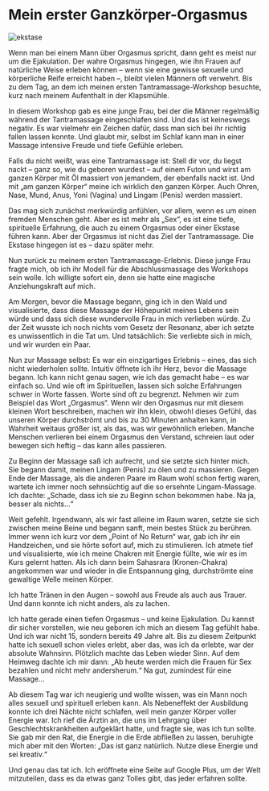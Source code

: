 # Mein erster Ganzkörper-Orgasmus
![ekstase](ekstase.png)

Wenn man bei einem Mann über Orgasmus spricht, dann geht es meist nur um die Ejakulation. Der wahre Orgasmus hingegen, wie ihn Frauen auf natürliche Weise erleben können – wenn sie eine gewisse sexuelle und körperliche Reife erreicht haben –, bleibt vielen Männern oft verwehrt. Bis zu dem Tag, an dem ich meinen ersten Tantramassage-Workshop besuchte, kurz nach meinem Aufenthalt in der Klapsmühle.

In diesem Workshop gab es eine junge Frau, bei der die Männer regelmäßig während der Tantramassage eingeschlafen sind. Und das ist keineswegs negativ. Es war vielmehr ein Zeichen dafür, dass man sich bei ihr richtig fallen lassen konnte. Und glaubt mir, selbst im Schlaf kann man in einer Massage intensive Freude und tiefe Gefühle erleben.

Falls du nicht weißt, was eine Tantramassage ist: Stell dir vor, du liegst nackt – ganz so, wie du geboren wurdest – auf einem Futon und wirst am ganzen Körper mit Öl massiert von jemandem, der ebenfalls nackt ist. Und mit „am ganzen Körper“ meine ich wirklich den ganzen Körper. Auch Ohren, Nase, Mund, Anus, Yoni (Vagina) und Lingam (Penis) werden massiert.

Das mag sich zunächst merkwürdig anfühlen, vor allem, wenn es um einen fremden Menschen geht. Aber es ist mehr als „Sex“, es ist eine tiefe, spirituelle Erfahrung, die auch zu einem Orgasmus oder einer Ekstase führen kann. Aber der Orgasmus ist nicht das Ziel der Tantramassage. Die Ekstase hingegen ist es – dazu später mehr.

Nun zurück zu meinem ersten Tantramassage-Erlebnis. Diese junge Frau fragte mich, ob ich ihr Modell für die Abschlussmassage des Workshops sein wolle. Ich willigte sofort ein, denn sie hatte eine magische Anziehungskraft auf mich.

Am Morgen, bevor die Massage begann, ging ich in den Wald und visualisierte, dass diese Massage der Höhepunkt meines Lebens sein würde und dass sich diese wundervolle Frau in mich verlieben würde. Zu der Zeit wusste ich noch nichts vom Gesetz der Resonanz, aber ich setzte es unwissentlich in die Tat um. Und tatsächlich: Sie verliebte sich in mich, und wir wurden ein Paar.

Nun zur Massage selbst: Es war ein einzigartiges Erlebnis – eines, das sich nicht wiederholen sollte. Intuitiv öffnete ich ihr Herz, bevor die Massage begann. Ich kann nicht genau sagen, wie ich das gemacht habe – es war einfach so. Und wie oft im Spirituellen, lassen sich solche Erfahrungen schwer in Worte fassen. Worte sind oft zu begrenzt. Nehmen wir zum Beispiel das Wort „Orgasmus“. Wenn wir den Orgasmus nur mit diesem kleinen Wort beschreiben, machen wir ihn klein, obwohl dieses Gefühl, das unseren Körper durchströmt und bis zu 30 Minuten anhalten kann, in Wahrheit weitaus größer ist, als das, was wir gewöhnlich erleben. Manche Menschen verlieren bei einem Orgasmus den Verstand, schreien laut oder bewegen sich heftig – das kann alles passieren.

Zu Beginn der Massage saß ich aufrecht, und sie setzte sich hinter mich. Sie begann damit, meinen Lingam (Penis) zu ölen und zu massieren. Gegen Ende der Massage, als die anderen Paare im Raum wohl schon fertig waren, wartete ich immer noch sehnsüchtig auf die so ersehnte Lingam-Massage. Ich dachte: „Schade, dass ich sie zu Beginn schon bekommen habe. Na ja, besser als nichts…“

Weit gefehlt. Irgendwann, als wir fast alleine im Raum waren, setzte sie sich zwischen meine Beine und begann sanft, mein bestes Stück zu berühren. Immer wenn ich kurz vor dem „Point of No Return“ war, gab ich ihr ein Handzeichen, und sie hörte sofort auf, mich zu stimulieren. Ich atmete tief und visualisierte, wie ich meine Chakren mit Energie füllte, wie wir es im Kurs gelernt hatten. Als ich dann beim Sahasrara (Kronen-Chakra) angekommen war und wieder in die Entspannung ging, durchströmte eine gewaltige Welle meinen Körper.

Ich hatte Tränen in den Augen – sowohl aus Freude als auch aus Trauer. Und dann konnte ich nicht anders, als zu lachen.

Ich hatte gerade einen tiefen Orgasmus – und keine Ejakulation. Du kannst dir sicher vorstellen, wie neu geboren ich mich an diesem Tag gefühlt habe. Und ich war nicht 15, sondern bereits 49 Jahre alt. Bis zu diesem Zeitpunkt hatte ich sexuell schon vieles erlebt, aber das, was ich da erlebte, war der absolute Wahnsinn. Plötzlich machte das Leben wieder Sinn. Auf dem Heimweg dachte ich mir dann: „Ab heute werden mich die Frauen für Sex bezahlen und nicht mehr andersherum.“ Na gut, zumindest für eine Massage…

Ab diesem Tag war ich neugierig und wollte wissen, was ein Mann noch alles sexuell und spirituell erleben kann. Als Nebeneffekt der Ausbildung konnte ich drei Nächte nicht schlafen, weil mein ganzer Körper voller Energie war. Ich rief die Ärztin an, die uns im Lehrgang über Geschlechtskrankheiten aufgeklärt hatte, und fragte sie, was ich tun sollte. Sie gab mir den Rat, die Energie in die Erde abfließen zu lassen, beruhigte mich aber mit den Worten: „Das ist ganz natürlich. Nutze diese Energie und sei kreativ.“

Und genau das tat ich. Ich eröffnete eine Seite auf Google Plus, um der Welt mitzuteilen, dass es da etwas ganz Tolles gibt, das jeder erfahren sollte.